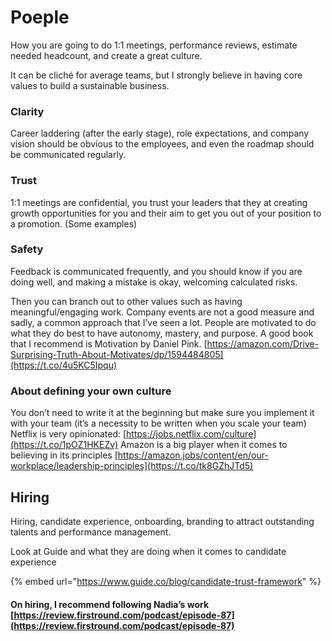 # Poeple

How you are going to do 1:1 meetings, performance reviews, estimate needed headcount, and create a great culture.

It can be cliché for average teams, but I strongly believe in having core values to build a sustainable business.&#x20;

### &#x20;Clarity

Career laddering (after the early stage), role expectations, and company vision should be obvious to the employees, and even the roadmap should be communicated regularly.

### Trust

1:1 meetings are confidential, you trust your leaders that they at creating growth opportunities for you and their aim to get you out of your position to a promotion. (Some examples)

### Safety&#x20;

Feedback is communicated frequently, and you should know if you are doing well, and making a mistake is okay, welcoming calculated risks.



Then you can branch out to other values such as having meaningful/engaging work. Company events are not a good measure and sadly, a common approach that I’ve seen a lot. People are motivated to do what they do best to have autonomy, mastery, and purpose. A good book that I recommend is Motivation by Daniel Pink. [https://amazon.com/Drive-Surprising-Truth-About-Motivates/dp/1594484805](https://t.co/4u5KC5Ipqu)

### About defining your own culture

You don’t need to write it at the beginning but make sure you implement it with your team (it’s a necessity to be written when you scale your team) Netflix is very opinionated: [https://jobs.netflix.com/culture](https://t.co/1pOZ1HKEZv) Amazon is a big player when it comes to believing in its principles [https://amazon.jobs/content/en/our-workplace/leadership-principles](https://t.co/tk8GZhJTd5)



## Hiring

Hiring, candidate experience, onboarding, branding to attract outstanding talents and performance management.

Look at Guide and what they are doing when it comes to candidate experience

{% embed url="https://www.guide.co/blog/candidate-trust-framework" %}



#### On hiring, I recommend following Nadia’s work[ ](https://t.co/wkJg1dJvIt)[https://review.firstround.com/podcast/episode-87](https://review.firstround.com/podcast/episode-87)





